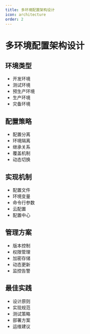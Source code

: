 ```yaml
---
title: 多环境配置架构设计
icon: architecture
order: 2
---
```


# 多环境配置架构设计

## 环境类型
- 开发环境
- 测试环境
- 预生产环境
- 生产环境
- 灾备环境

## 配置策略
- 配置分离
- 环境隔离
- 继承关系
- 覆盖机制
- 动态切换

## 实现机制
- 配置文件
- 环境变量
- 命令行参数
- 云配置
- 配置中心

## 管理方案
- 版本控制
- 权限管理
- 加密存储
- 动态更新
- 监控告警

## 最佳实践
- 设计原则
- 实现规范
- 测试策略
- 部署方案
- 运维建议
